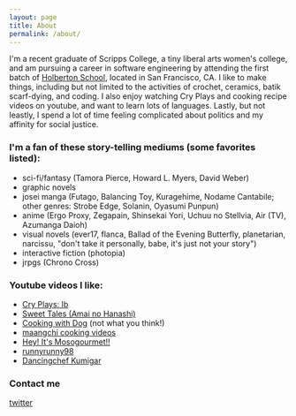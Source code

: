```yaml
---
layout: page
title: About
permalink: /about/
---
```


I'm a recent graduate of Scripps College, a tiny liberal arts women's college, and am pursuing a career in software engineering by attending the first batch of [Holberton School](https://www.holbertonschool.com/), located in San Francisco, CA. I like to make things, including but not limited to the activities of crochet, ceramics, batik scarf-dying, and coding. I also enjoy watching Cry Plays and cooking recipe videos on youtube, and want to learn lots of languages. Lastly, but not leastly, I spend a lot of time feeling complicated about politics and my affinity for social justice.

### I'm a fan of these story-telling mediums (some favorites listed):
* sci-fi/fantasy (Tamora Pierce, Howard L. Myers, David Weber)
* graphic novels
* josei manga (Futago, Balancing Toy, Kuragehime, Nodame Cantabile; other genres: Strobe Edge, Solanin, Oyasumi Punpun)
* anime (Ergo Proxy, Zegapain, Shinsekai Yori, Uchuu no Stellvia, Air (TV), Azumanga Daioh)
* visual novels (ever17, flanca, Ballad of the Evening Butterfly, planetarian, narcissu, "don't take it personally, babe, it's just not your story")
* interactive fiction (photopia)
* jrpgs (Chrono Cross)

### Youtube videos I like:
* [Cry Plays: Ib](https://www.youtube.com/watch?v=ksT_jBJ5gAQ&list=PLC46A92C35A2FA322)
* [Sweet Tales (Amai no Hanashi)](https://www.youtube.com/watch?v=4S6LhWJE2N8&list=PLWaWjtPdYdGozyyG--akQHCYYtMU0DEUG)
* [Cooking with Dog](https://www.youtube.com/user/cookingwithdog/featured) (not what you think!)
* [maangchi cooking videos](https://www.youtube.com/user/Maangchi)
* [Hey! It's Mosogourmet!!](https://www.youtube.com/watch?v=pCQUMAD-Jao)
* [runnyrunny98](https://www.youtube.com/user/runnyrunny999)
* [Dancingchef Kumigar](https://www.youtube.com/watch?v=AbywaP6uRfg)

### Contact me

[twitter](https://twitter.com/electra_chong)
